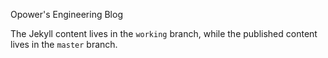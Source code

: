 Opower's Engineering Blog

The Jekyll content lives in the `working` branch, while the published content
lives in the `master` branch.
